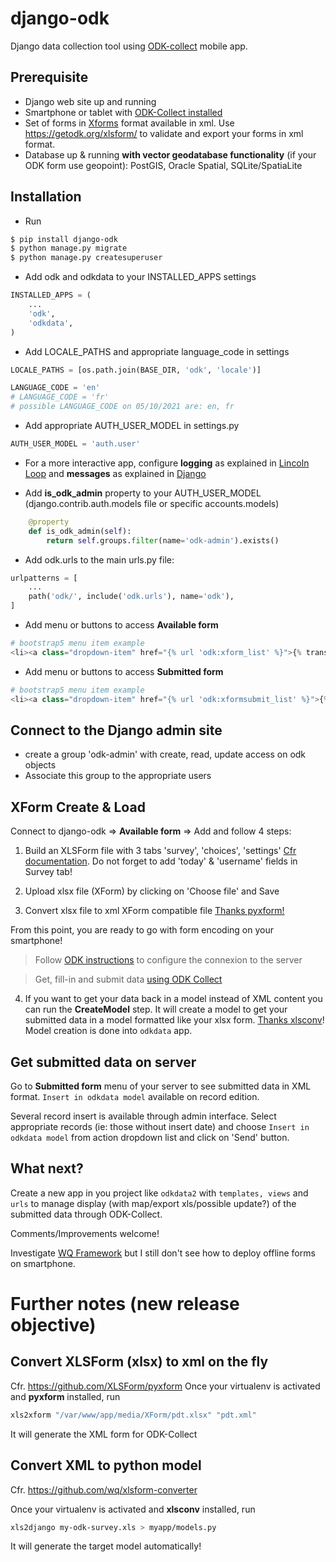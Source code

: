 # django-odk
Django data collection tool using [ODK-collect](https://play.google.com/store/apps/details?id=org.odk.collect.android&hl=en_US&gl=US) mobile app.


## Prerequisite
- Django web site up and running
- Smartphone or tablet with [ODK-Collect installed](https://play.google.com/store/apps/details?id=org.odk.collect.android&hl=en_US&gl=US)
- Set of forms in [Xforms](https://xlsform.org/en/) format available in xml. Use https://getodk.org/xlsform/ to validate and export your forms in xml format.
- Database up & running **with vector geodatabase functionality** (if your ODK form use geopoint): PostGIS, Oracle Spatial, SQLite/SpatiaLite


## Installation
* Run

```bash
$ pip install django-odk
$ python manage.py migrate
$ python manage.py createsuperuser
```

* Add odk and odkdata to your INSTALLED_APPS settings
```py
INSTALLED_APPS = (
    ...
    'odk',
    'odkdata',
)
```

* Add LOCALE_PATHS and appropriate language_code in settings

```py
LOCALE_PATHS = [os.path.join(BASE_DIR, 'odk', 'locale')]

LANGUAGE_CODE = 'en'
# LANGUAGE_CODE = 'fr'
# possible LANGUAGE_CODE on 05/10/2021 are: en, fr
```

* Add appropriate AUTH_USER_MODEL in settings.py
```py
AUTH_USER_MODEL = 'auth.user'
```

* For a more interactive app, configure **logging** as explained in [Lincoln Loop](https://lincolnloop.com/blog/django-logging-right-way/) and **messages** as explained in [Django](https://docs.djangoproject.com/en/4.0/ref/contrib/messages/)


* Add **is_odk_admin** property to your AUTH_USER_MODEL (django.contrib.auth.models file or specific accounts.models)
```py
    @property
    def is_odk_admin(self):
        return self.groups.filter(name='odk-admin').exists()
```


* Add odk.urls to the main urls.py file:
```py
urlpatterns = [
    ...
    path('odk/', include('odk.urls'), name='odk'),
]
```

* Add menu or buttons to access **Available form**
```py
# bootstrap5 menu item example
<li><a class="dropdown-item" href="{% url 'odk:xform_list' %}">{% trans "ODK available forms" %}</a></li>
```

* Add menu or buttons to access **Submitted form**
```py
# bootstrap5 menu item example
<li><a class="dropdown-item" href="{% url 'odk:xformsubmit_list' %}">{% trans "ODK submitted forms" %}</a></li>
```

## Connect to the Django admin site
* create a group 'odk-admin' with create, read, update access on odk objects
* Associate this group to the appropriate users

## XForm Create & Load
Connect to django-odk => **Available form** => Add and follow 4 steps:

1. Build an XLSForm file with 3 tabs 'survey', 'choices', 'settings' [Cfr documentation](https://docs.getodk.org/xlsform/). Do not forget to add 'today' & 'username' fields in Survey tab!

2. Upload xlsx file (XForm) by clicking on 'Choose file' and Save

3. Convert xlsx file to xml XForm compatible file [Thanks pyxform!](https://github.com/XLSForm/pyxform)

From this point, you are ready to go with form encoding on your smartphone!

> Follow [ODK instructions](https://docs.getodk.org/collect-connect/#configure-server-manually) to configure the connexion to the server

> Get, fill-in and submit data [using ODK Collect](https://docs.getodk.org/collect-using/)

4. If you want to get your data back in a model instead of XML content you can run the **CreateModel** step. It will create a model to get your submitted data in a model formatted like your xlsx form. [Thanks xlsconv](https://github.com/wq/xlsform-converter)! Model creation is done into `odkdata` app.

## Get submitted data on server
Go to **Submitted form** menu of your server to see submitted data in XML format. `Insert in odkdata model` available on record edition.

Several record insert is available through admin interface. Select appropriate records (ie: those without insert date) and choose `Insert in odkdata model` from action dropdown list and click on 'Send' button.

## What next?
Create a new app in you project like `odkdata2` with `templates, views` and `urls` to manage display (with map/export xls/possible update?) of the submitted data through ODK-Collect.

Comments/Improvements welcome!

Investigate [WQ Framework](https://wq.io/) but I still don't see how to deploy offline forms on smartphone.

# Further notes (new release objective)

## Convert XLSForm (xlsx) to xml on the fly
Cfr. https://github.com/XLSForm/pyxform
Once your virtualenv is activated and **pyxform** installed, run
```sh
xls2xform "/var/www/app/media/XForm/pdt.xlsx" "pdt.xml"
```
It will generate the XML form for ODK-Collect

## Convert XML to python model
Cfr. https://github.com/wq/xlsform-converter

Once your virtualenv is activated and **xlsconv** installed, run
```sh
xls2django my-odk-survey.xls > myapp/models.py
```
It will generate the target model automatically!

